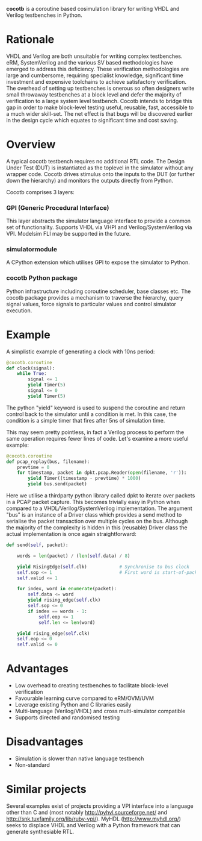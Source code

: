 
**cocotb** is a coroutine based cosimulation library for writing VHDL and Verilog testbenches in Python.

Rationale
=========
VHDL and Verilog are both unsuitable for writing complex testbenches. eRM, SystemVerilog and the various SV based methodologies have emerged to address this deficiency. These verification methodologies are large and cumbersome, requiring specialist knowledge, significant time investment and expensive toolchains to achieve satisfactory verification. The overhead of setting up testbenches is onerous so often designers write small throwaway testbenches at a block level and defer the majority of verification to a large system level testbench. Cocotb intends to bridge this gap in order to make block-level testing useful, reusable, fast, accessible to a much wider skill-set. The net effect is that bugs will be discovered earlier in the design cycle which equates to significant time and cost saving.


Overview
========


A typical cocotb testbench requires no additional RTL code. The Design Under Test (DUT) is instantiated as the toplevel in the simulator without any wrapper code. Cocotb drives stimulus onto the inputs to the DUT (or further down the hierarchy) and monitors the outputs directly from Python.

Cocotb comprises 3 layers:

### GPI (Generic Procedural Interface)

This layer abstracts the simulator language interface to provide a common set of functionality. Supports VHDL via VHPI and Verilog/SystemVerilog via VPI. Modelsim FLI may be supported in the future.

### simulatormodule

A CPython extension which utilises GPI to expose the simulator to Python.

### cocotb Python package

Python infrastructure including coroutine scheduler, base classes etc. The cocotb package provides a mechanism to traverse the hierarchy, query signal values, force signals to particular values and control simulator execution.

Example
=======

A simplistic example of generating a clock with 10ns period:
```python
@cocotb.coroutine
def clock(signal):
    while True:
        signal <= 1
        yield Timer(5)
        signal <= 0
        yield Timer(5)
```

The python "yield" keyword is used to suspend the coroutine and return control back to the simulator until a condition is met. In this case, the condition is a simple timer that fires after 5ns of simulation time.

This may seem pretty pointless, in fact a Verilog process to perform the same operation requires fewer lines of code. Let's examine a more useful example:

```python
@cocotb.coroutine
def pcap_replay(bus, filename):
    prevtime = 0
    for timestamp, packet in dpkt.pcap.Reader(open(filename, 'r')):
        yield Timer((timestamp - prevtime) * 1000)
        yield bus.send(packet)
```

Here we utilise a thirdparty python library called dpkt to iterate over packets in a PCAP packet capture. This becomes trivially easy in Python when compared to a VHDL/Verilog/SystemVerilog implementation. The argument "bus" is an instance of a Driver class which provides a send method to serialise the packet transaction over multiple cycles on the bus. Although the majority of the complexity is hidden in this (reusable) Driver class the actual implementation is once again straightforward:

```python
def send(self, packet):

    words = len(packet) / (len(self.data) / 8)

    yield RisingEdge(self.clk)            # Synchronise to bus clock
    self.sop <= 1                         # First word is start-of-packet
    self.valid <= 1

    for index, word in enumerate(packet):
        self.data <= word
        yield rising_edge(self.clk)        
        self.sop <= 0
        if index == words - 1:
            self.eop <= 1
            self.len <= len(word)

    yield rising_edge(self.clk)
    self.eop <= 0
    self.valid <= 0
```

Advantages
==========
* Low overhead to creating testbenches to facilitate block-level verification
* Favourable learning curve compared to eRM/OVM/UVM
* Leverage existing Python and C libraries easily
* Multi-language (Verilog/VHDL) and cross multi-simulator compatible
* Supports directed and randomised testing


Disadvantages
=============
* Simulation is slower than native language testbench
* Non-standard


Similar projects
================

Several examples exist of projects providing a VPI interface into a language other than C and (most notably http://pyhvl.sourceforge.net/ and http://snk.tuxfamily.org/lib/ruby-vpi/). MyHDL (http://www.myhdl.org/) seeks to displace VHDL and Verilog with a Python framework that can generate synthesiable RTL.
